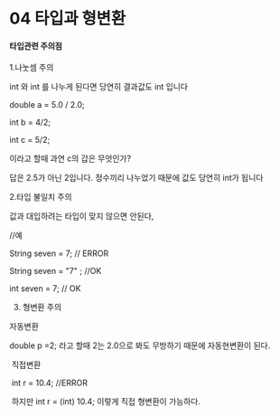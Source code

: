 # 04 타입과 형변환



#### 타입관련 주의점



1.나눗셈 주의

int 와 int 를 나누게 된다면 당연히 결과값도 int 입니다

double a = 5.0 / 2.0;

int b = 4/2;

int c = 5/2;

이라고 할때 과연 c의 갑은 무엇인가?

답은 2.5가 아닌 2입니다. 정수끼리 나누었기 때문에 값도 당연히 int가 됩니다



2.타입 불일치 주의

값과 대입하려는 타입이 맞지 않으면 안된다, 



//예

String seven = 7; // ERROR

String seven = "7" ; //OK

int seven = 7;  // OK



3.  형변환 주의

   자동변환

   

   double p =2; 라고 할때 2는 2.0으로 봐도 무방하기 때문에 자동현변환이 된다.



​       직접변환

​       int r = 10.4; //ERROR

​       하지만 int r = (int) 10.4;      이렇게 직접 형변환이 가능하다.



